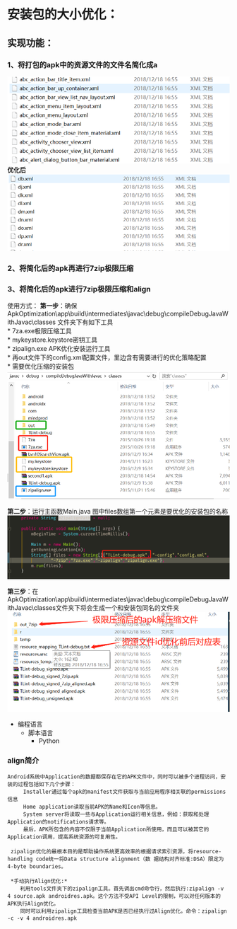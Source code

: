 # 安装包的大小优化：
## 实现功能：
### 1、将打包的apk中的资源文件的文件名简化成a
  ![](https://raw.githubusercontent.com/bossirreplaceable/ApkOptimization/master/pics/优化1.png)  
**优化后**    
  ![](https://github.com/bossirreplaceable/ApkOptimization/blob/master/pics/优化2.png)
    
   
### 2、将简化后的apk再进行7zip极限压缩
### 3、将简化后的apk进行7zip极限压缩和align

使用方式：
**第一步**：确保 ApkOptimization\app\build\intermediates\javac\debug\compileDebugJavaWithJavac\classes 文件夹下有如下工具  
    *   7za.exe极限压缩工具  
    *   mykeystore.keystore密钥工具  
    *   zipalign.exe APK优化安装运行工具  
    *   再out文件下的config.xml配置文件，里边含有需要进行的优化策略配置  
    *   需要优化压缩的安装包  
  ![](https://github.com/bossirreplaceable/ApkOptimization/blob/master/pics/优化3.png)
        
        
**第二步**：运行主函数Main.java
        图中files数组第一个元素是要优化的安装包的名称
         ![](https://github.com/bossirreplaceable/ApkOptimization/blob/master/pics/优化4.png)

**第三步**：在 ApkOptimization\app\build\intermediates\javac\debug\compileDebugJavaWithJavac\classes文件夹下将会生成一个和安装包同名的文件夹
         ![](https://github.com/bossirreplaceable/ApkOptimization/blob/master/pics/优化5.png)


* 编程语言  
    * 脚本语言  
        * Python  


### align简介
    Android系统中Application的数据都保存在它的APK文件中，同时可以被多个进程访问，安装的过程包括如下几个步骤：  
         Installer通过每个apk的manifest文件获取与当前应用程序相关联的permissions信息  
         Home application读取当前APK的Name和Icon等信息。  
         System server将读取一些与Application运行相关信息，例如：获取和处理Application的notifications请求等。  
         最后，APK所包含的内容不仅限于当前Application所使用，而且可以被其它的Application调用，提高系统资源的可复用性。  

     zipalign优化的最根本目的是帮助操作系统更高效率的根据请求索引资源，将resource-handling code统一将Data structure alignment（数 据结构对齐标准:DSA）限定为4-byte boundaries。  

     *手动执行Align优化:*  
        利用tools文件夹下的zipalign工具。首先调出cmd命令行，然后执行:zipalign -v 4 source.apk androidres.apk。这个方法不受API Level的限制，可以对任何版本的APK执行Align优化。  
        同时可以利用zipalign工具检查当前APK是否已经执行过Align优化。命令：zipalign -c -v 4 androidres.apk  
